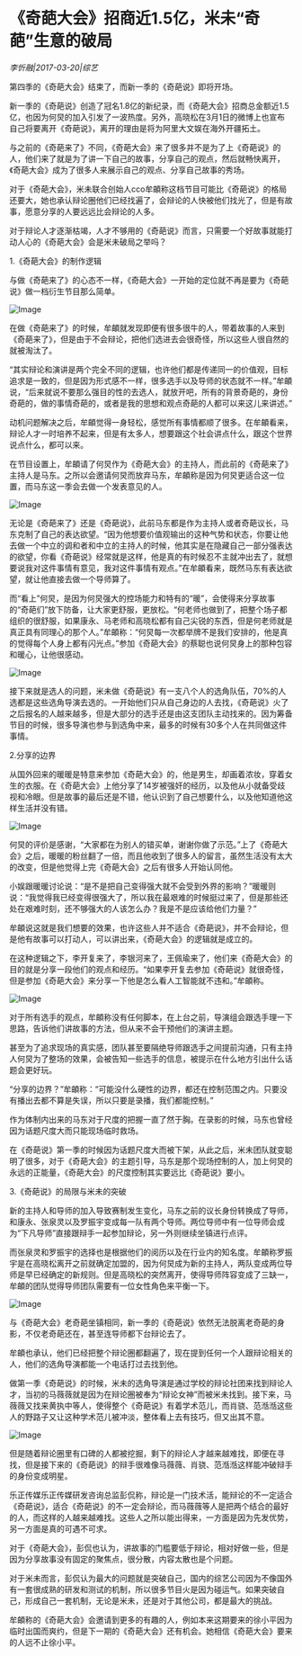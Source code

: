 # 《奇葩大会》招商近1.5亿，米未“奇葩”生意的破局

*李忻融|2017-03-20|综艺*

第四季的《奇葩大会》结束了，而新一季的《奇葩说》即将开场。

新一季的《奇葩说》创造了冠名1.8亿的新纪录，而《奇葩大会》招商总金额近1.5亿，也因为何炅的加入引发了一波热度。另外，高晓松在3月1日的微博上也宣布自己将要离开《奇葩说》，离开的理由是将为阿里大文娱在海外开疆拓土。

与之前的《奇葩来了》不同，《奇葩大会》来了很多并不是为了上《奇葩说》的人，他们来了就是为了讲一下自己的故事，分享自己的观点，然后就畅快离开，《奇葩大会》成为了很多人来展示自己的观点、分享自己故事的秀场。

对于《奇葩大会》，米未联合创始人cco牟頔称这档节目可能比《奇葩说》的格局还要大，她也承认辩论圈他们已经找遍了，会辩论的人快被他们找光了，但是有故事，愿意分享的人要远远比会辩论的人多。

对于辩论人才逐渐枯竭，人才不够用的《奇葩说》而言，只需要一个好故事就能打动人心的《奇葩大会》会是米未破局之举吗？

1.《奇葩大会》的制作逻辑

与做《奇葩来了》的心态不一样，《奇葩大会》一开始的定位就不再是要为《奇葩说》做一档衍生节目那么简单。

![Image](http://static.ylzbl.com/201704281804533727)

在做《奇葩来了》的时候，牟頔就发现即便有很多很牛的人，带着故事的人来到《奇葩来了》，但是由于不会辩论，把他们选进去会很奇怪，所以这些人很自然的就被淘汰了。

“其实辩论和演讲是两个完全不同的逻辑，也许他们都是传递同一的价值观，目标追求是一致的，但是因为形式感不一样，很多选手以及导师的状态就不一样。”牟頔说，“后来就说不要那么强目的性的去选人，就放开吧，所有的背景奇葩的，身份奇葩的，做的事情奇葩的，或者是我的思想和观点奇葩的人都可以来这儿来讲述。”

动机问题解决之后，牟頔觉得一身轻松，感觉所有事情都顺了很多。在牟頔看来，辩论人才一时培养不起来，但是有太多人，想要跟这个社会讲点什么，跟这个世界说点什么，都可以来。

在节目设置上，牟頔请了何炅作为《奇葩大会》的主持人，而此前的《奇葩来了》主持人是马东。之所以会邀请何炅而放弃马东，牟頔称是因为何炅更适合这一位置，而马东这一季会去做一个发表意见的人。

![Image](http://static.ylzbl.com/201704281804534936)

无论是《奇葩来了》还是《奇葩说》，此前马东都是作为主持人或者奇葩议长，马东克制了自己的表达欲望。“因为他想要价值观输出的这种气势和状态，你要让他去做一个中立的调和者和中立的主持人的时候，他其实是在隐藏自己一部分强表达的欲望，你看《奇葩说》经常就是这样，他是真的有时候忍不主就冲出去了，就想要说我对这件事情有意见，我对这件事情有观点。”在牟頔看来，既然马东有表达欲望，就让他直接去做一个导师算了。

而“看上”何炅，是因为何炅强大的控场能力和特有的“暖”，会使得来分享故事的“奇葩们”放下防备，让大家更舒服，更放松。“何老师也做到了，把整个场子都组织的很舒服，如果康永、马老师和高晓松都有自己尖锐的东西，但是何老师就是真正具有同理心的那个人。”牟頔称：“何炅每一次都举牌不是我们安排的，他是真的觉得每个人身上都有闪光点。”参加《奇葩大会》的蔡聪也说何炅身上的那种包容和暖心，让他很感动。

![Image](http://static.ylzbl.com/201704281804536053)

接下来就是选人的问题，米未做《奇葩说》有一支八个人的选角队伍，70%的人选都是这些选角导演去选的。一开始他们只从自己身边的人去找，《奇葩说》火了之后报名的人越来越多，但是大部分的选手还是由这支团队主动找来的。因为筹备节目的时候，很多导演也参与到选角中来，最多的时候有30多个人在共同做这件事情。

2.分享的边界

从国外回来的暖暖是特意来参加《奇葩大会》的，他是男生，却画着浓妆，穿着女生的衣服。在《奇葩大会》上他分享了14岁被强奸的经历，以及他从小就备受歧视和冷眼。但是故事的最后还是不错，他认识到了自己想要什么，以及他知道他这样生活并没有错。

![Image](http://static.ylzbl.com/201704281804541885)

何炅的评价是感谢，“大家都在为别人的错买单，谢谢你做了示范。”上了《奇葩大会》之后，暖暖的粉丝翻了一倍，而且他收到了很多人的留言，虽然生活没有太大的改变，但是他觉得上完《奇葩大会》之后有很多人开始认同他。

小娱跟暖暖讨论说：“是不是把自己变得强大就不会受到外界的影响？”暖暖则说：“我觉得我已经变得很强大了，所以我在最艰难的时候挺过来了，但是那些还处在艰难时刻，还不够强大的人该怎么办？我是不是应该给他们力量？”

牟頔说这就是我们想要的效果，也许这些人并不适合《奇葩说》，并不会辩论，但是他有故事可以打动人，可以讲出来，《奇葩大会》的逻辑就是成立的。

在这种逻辑之下，李开复来了，李银河来了，王佩瑜来了，他们来《奇葩大会》的目的就是分享一段他们的观点和经历。“如果李开复去参加《奇葩说》就很奇怪，但是参加《奇葩大会》来分享一下他是怎么看人工智能就不违和。”牟頔称。

![Image](http://static.ylzbl.com/201704281804542955)

对于所有选手的观点，牟頔称没有任何脚本，在上台之前，导演组会跟选手理一下思路，告诉他们讲故事的方法，但从来不会干预他们的演讲主题。

甚至为了追求现场的真实感，团队甚至要隔绝导师跟选手之间提前沟通，只有主持人何炅为了整场的效果，会被告知一些选手的信息，被提示在什么地方引出什么话题会更好玩。

“分享的边界？”牟頔称：“可能没什么硬性的边界，都还在控制范围之内。只要没有播出去都不算是失误，所以只要是录播，我们都能控制。”

作为体制内出来的马东对于尺度的把握一直了然于胸。在录影的时候，马东也曾经因为话题尺度大而只能现场临时救场。

在《奇葩说》第一季的时候因为话题尺度大而被下架，从此之后，米未团队就变聪明了很多，对于《奇葩大会》的主题引导，马东是那个现场控制的人，加上何炅的永远的正能量，《奇葩大会》的尺度控制其实要远比《奇葩说》要小。

3.《奇葩说》的局限与米未的突破

新的主持人和导师的加入导致赛制发生变化，马东之前的议长身份转换成了导师，和康永、张泉灵以及罗振宇变成每一队有两个导师。两位导师中有一位导师会成为“下凡导师”直接跟辩手一起参加辩论，另一外则继续坐镇进行点评。

而张泉灵和罗振宇的选择也是根据他们的阅历以及在行业内的知名度。牟頔称罗振宇是在高晓松离开之前就确定加盟的，因为何炅成为新的主持人，两队变成两位导师是早已经确定的新规则。但是高晓松的突然离开，使得导师阵容变成了三缺一，牟頔的团队觉得导师团队需要有一位女性角色来平衡一下。

![Image](http://static.ylzbl.com/201704281804543889)

与《奇葩大会》老奇葩坐镇相同，新一季的《奇葩说》依然无法脱离老奇葩的身影，不仅老奇葩还在，甚至连导师都下台辩论去了。

牟頔也承认，他们已经把整个辩论圈都翻遍了，现在提到任何一个人跟辩论相关的人，他们的选角导演都能一个电话打过去找到他。

做第一季《奇葩说》的时候，米未的选角导演是通过学校的辩论社团来找到辩论人才，当初的马薇薇就是因为在辩论圈被奉为“辩论女神”而被米未找到。接下来，马薇薇又找来黄执中等人，使得整个《奇葩说》有着学术范儿，而肖骁、范湉湉这些人的野路子又让这种学术范儿被冲淡，整体看上去有技巧，但又出其不意。

![Image](http://static.ylzbl.com/201704281804546574)

但是随着辩论圈里有口碑的人都被挖掘，剩下的辩论人才越来越难找，即便在寻找，但是接下来的《奇葩说》的辩手很难像马薇薇、肖骁、范湉湉这样能冲破辩手的身份变成明星。

乐正传媒乐正传媒研发咨询总监彭侃称，辩论是一门技术活，能辩论的不一定适合《奇葩说》，适合《奇葩说》的不一定会辩论，而马薇薇等人是把两个结合的最好的人，而这样的人越来越难找。这些人之所以能出得来，一方面是因为先发优势，另一方面是真的可遇不可求。

对于《奇葩大会》，彭侃也认为，讲故事的门槛要低于辩论，相对好做一些，但是因为分享故事没有固定的聚焦点，很分散，内容太散也是个问题。

对于米未而言，彭侃认为最大的问题就是突破自己，国内的综艺公司因为不像国外有一套很成熟的研发和测试的机制，所以很多节目火是因为碰运气。如果突破自己，形成自己一套机制，无论是米未，还是对于其他公司，都是最大的挑战。

牟頔称的《奇葩大会》会邀请到更多的有趣的人，例如本来这期要来的徐小平因为临时出国而爽约，但是下一期的《奇葩大会》还有机会。她相信《奇葩大会》要来的人远不止徐小平。


